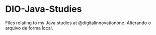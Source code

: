 # DIO-Java-Studies
Files relating to my Java studies at @digitalinnovationone.
Alterando o arquivo de forma local.